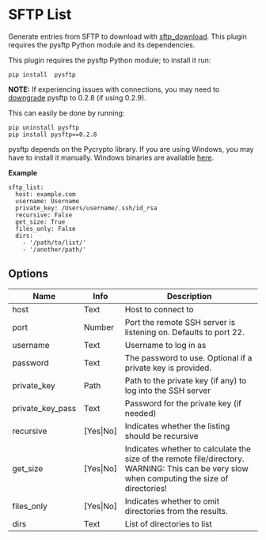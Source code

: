 # SFTP List
Generate entries from SFTP to download with [sftp_download](sftp_download). This plugin requires the pysftp Python module and its dependencies.

This plugin requires the pysftp Python module; to install it run:

```
pip install  pysftp
```
**NOTE:** If experiencing issues with connections, you may need to [downgrade](https://github.com/Yenthe666/auto_backup/issues/47) pysftp to 0.2.8 (if using 0.2.9).

This can easily be done by running:
```
pip uninstall pysftp
pip install pysftp==0.2.8
```
pysftp depends on the Pycrypto library. If you are using Windows, you may have to install it manually. Windows binaries are available [here](http://www.voidspace.org.uk/python/modules.shtml#pycrypto).

**Example**

```
sftp_list:
  host: example.com
  username: Username
  private_key: /Users/username/.ssh/id_rsa
  recursive: False
  get_size: True
  files_only: False
  dirs: 
    - '/path/to/list/'
    - '/another/path/'
```

## Options

| **Name** | **Info** | **Description** |
| --- | --- | --- |
|  host  |  Text  |  Host to connect to  |
|  port  |  Number |  Port the remote SSH server is listening on. Defaults to port 22.  |
|  username  |  Text  |  Username to log in as  |
|  password  |  Text  |  The password to use. Optional if a private key is provided.  |
|  private_key  |  Path  |  Path to the private key (if any) to log into the SSH server  |
|  private_key_pass  |  Text  |  Password for the private key (if needed)  |
|  recursive  |  [Yes\|No]  |  Indicates whether the listing should be recursive  |
|  get_size  |  [Yes\|No]  |  Indicates whether to calculate the size of the remote file/directory. WARNING: This can be very slow when computing the size of directories!  |
|  files_only  |  [Yes\|No]  |  Indicates whether to omit directories from the results.  |
| dirs | Text | List of directories to list |